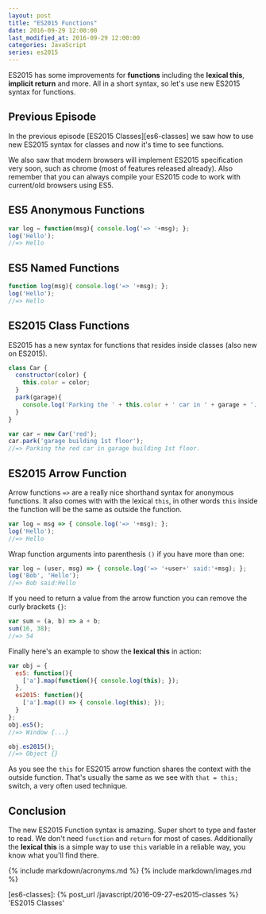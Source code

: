 ```yaml
---
layout: post
title: "ES2015 Functions"
date: 2016-09-29 12:00:00
last_modified_at: 2016-09-29 12:00:00
categories: JavaScript
series: es2015
---
```


ES2015 has some improvements for **functions** including the **lexical this**, **implicit return** and more. All in a short syntax, so let's use new ES2015 syntax for functions.

## Previous Episode

In the previous episode [ES2015 Classes][es6-classes] we saw how to use new ES2015 syntax for classes and now it's time to see functions.

We also saw that modern browsers will implement ES2015 specification very soon, such as chrome (most of features released already). Also remember that you can always compile your ES2015 code to work with current/old browsers using ES5.

## ES5 Anonymous Functions

```javascript
var log = function(msg){ console.log('=> '+msg); };
log('Hello');
//=> Hello
```

## ES5 Named Functions

```javascript
function log(msg){ console.log('=> '+msg); };
log('Hello');
//=> Hello
```

## ES2015 Class Functions

ES2015 has a new syntax for functions that resides inside classes (also new on ES2015).

```javascript
class Car {
  constructor(color) {
    this.color = color;
  }
  park(garage){
    console.log('Parking the ' + this.color + ' car in ' + garage + '.');
  }
}

var car = new Car('red');
car.park('garage building 1st floor');
//=> Parking the red car in garage building 1st floor.
```

## ES2015 Arrow Function

Arrow functions `=>` are a really nice shorthand syntax for anonymous functions. It also comes with with the lexical `this`, in other words `this` inside the function will be the same as outside the function.

```javascript
var log = msg => { console.log('=> '+msg); };
log('Hello');
//=> Hello
```

Wrap function arguments into parenthesis `()` if you have more than one:

```javascript
var log = (user, msg) => { console.log('=> '+user+' said:'+msg); };
log('Bob', 'Hello');
//=> Bob said:Hello
```

If you need to return a value from the arrow function you can remove the curly brackets `{}`:

```javascript
var sum = (a, b) => a + b;
sum(16, 38);
//=> 54
```

Finally here's an example to show the **lexical this** in action:

```javascript
var obj = {
  es5: function(){
    ['a'].map(function(){ console.log(this); });
  },
  es2015: function(){
    ['a'].map(() => { console.log(this); });
  }
};
obj.es5();
//=> Window {...}

obj.es2015();
//=> Object {}
```

As you see the `this` for ES2015 arrow function shares the context with the outside function. That's usually the same as we see with `that = this;` switch, a very often used technique.

## Conclusion

The new ES2015 Function syntax is amazing. Super short to type and faster to read. We don't need `function` and `return` for most of cases. Additionally the **lexical this** is a simple way to use `this` variable in a reliable way, you know what you'll find there.

{% include markdown/acronyms.md %}
{% include markdown/images.md %}

[es6-classes]: {% post_url /javascript/2016-09-27-es2015-classes %} 'ES2015 Classes'